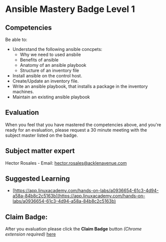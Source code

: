 # Ansible Mastery Badge Level 1

## Competencies
Be able to:
 - Understand the following ansible concpets:
    - Why we need to used ansbile
    - Benefits of ansible
    - Anatomy of an ansible playbook
    - Structure of an inventory file
 - Install ansible on the control host.
 - Create/Update an inventory file.
 - Write an ansible playbook, that installs a package in the inventory machines.
 - Maintain an existing ansible playbook
## Evaluation
When you feel that you have mastered the competencies above, and you're ready for an evaluation, please request a 30 minute meeting with the subject master listed on the badge.

## Subject matter expert
Hector Rosales - Email: hector.rosales@acklenavenue.com

## Suggested Learning
- [https://app.linuxacademy.com/hands-on-labs/a0936654-61c3-4d94-a58a-84b8c2c5163b](https://app.linuxacademy.com/hands-on-labs/a0936654-61c3-4d94-a58a-84b8c2c5163b)

## Claim Badge:
After you evaluation please click the **Claim Badge** button *(Chrome extension required)* [here](https://acklenavenue.badgr.com/public/badges/ywazmA_LR5uqxvQT5IjsCA)
